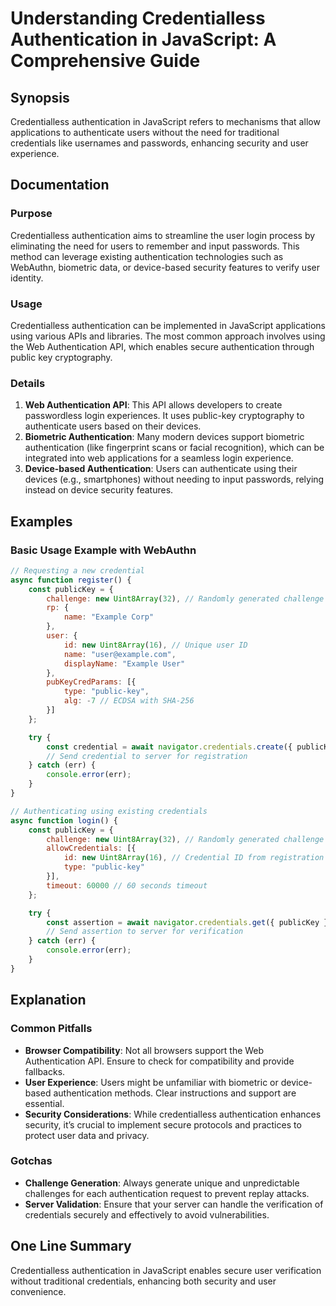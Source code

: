 <!--
Meta Description: # Understanding Credentialless Authentication in JavaScript: A Comprehensive Guide ## Synopsis Credentialless authentication in JavaScript refers to m...
Meta Keywords: authentication, user, credentialless, credentials, security
-->

# Understanding Credentialless Authentication in JavaScript: A Comprehensive Guide

## Synopsis
Credentialless authentication in JavaScript refers to mechanisms that allow applications to authenticate users without the need for traditional credentials like usernames and passwords, enhancing security and user experience.

## Documentation

### Purpose
Credentialless authentication aims to streamline the user login process by eliminating the need for users to remember and input passwords. This method can leverage existing authentication technologies such as WebAuthn, biometric data, or device-based security features to verify user identity.

### Usage
Credentialless authentication can be implemented in JavaScript applications using various APIs and libraries. The most common approach involves using the Web Authentication API, which enables secure authentication through public key cryptography. 

### Details
1. **Web Authentication API**: This API allows developers to create passwordless login experiences. It uses public-key cryptography to authenticate users based on their devices.
2. **Biometric Authentication**: Many modern devices support biometric authentication (like fingerprint scans or facial recognition), which can be integrated into web applications for a seamless login experience.
3. **Device-based Authentication**: Users can authenticate using their devices (e.g., smartphones) without needing to input passwords, relying instead on device security features.

## Examples

### Basic Usage Example with WebAuthn
```javascript
// Requesting a new credential
async function register() {
    const publicKey = {
        challenge: new Uint8Array(32), // Randomly generated challenge
        rp: {
            name: "Example Corp"
        },
        user: {
            id: new Uint8Array(16), // Unique user ID
            name: "user@example.com",
            displayName: "Example User"
        },
        pubKeyCredParams: [{
            type: "public-key",
            alg: -7 // ECDSA with SHA-256
        }]
    };

    try {
        const credential = await navigator.credentials.create({ publicKey });
        // Send credential to server for registration
    } catch (err) {
        console.error(err);
    }
}

// Authenticating using existing credentials
async function login() {
    const publicKey = {
        challenge: new Uint8Array(32), // Randomly generated challenge
        allowCredentials: [{
            id: new Uint8Array(16), // Credential ID from registration
            type: "public-key"
        }],
        timeout: 60000 // 60 seconds timeout
    };

    try {
        const assertion = await navigator.credentials.get({ publicKey });
        // Send assertion to server for verification
    } catch (err) {
        console.error(err);
    }
}
```

## Explanation
### Common Pitfalls
- **Browser Compatibility**: Not all browsers support the Web Authentication API. Ensure to check for compatibility and provide fallbacks.
- **User Experience**: Users might be unfamiliar with biometric or device-based authentication methods. Clear instructions and support are essential.
- **Security Considerations**: While credentialless authentication enhances security, it’s crucial to implement secure protocols and practices to protect user data and privacy.

### Gotchas
- **Challenge Generation**: Always generate unique and unpredictable challenges for each authentication request to prevent replay attacks.
- **Server Validation**: Ensure that your server can handle the verification of credentials securely and effectively to avoid vulnerabilities.

## One Line Summary
Credentialless authentication in JavaScript enables secure user verification without traditional credentials, enhancing both security and user convenience.